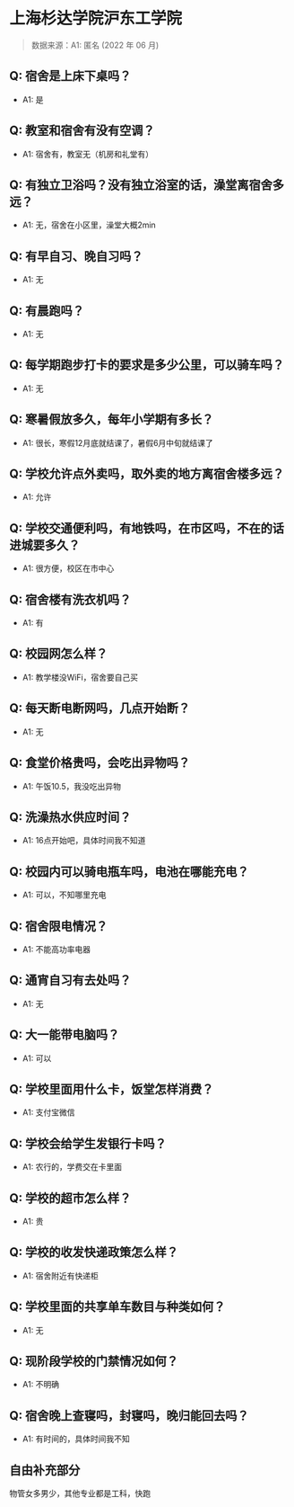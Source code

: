 # 上海杉达学院沪东工学院

> 数据来源：A1: 匿名 (2022 年 06 月)

## Q: 宿舍是上床下桌吗？

- A1: 是

## Q: 教室和宿舍有没有空调？

- A1: 宿舍有，教室无（机房和礼堂有）

## Q: 有独立卫浴吗？没有独立浴室的话，澡堂离宿舍多远？

- A1: 无，宿舍在小区里，澡堂大概2min

## Q: 有早自习、晚自习吗？

- A1: 无

## Q: 有晨跑吗？

- A1: 无

## Q: 每学期跑步打卡的要求是多少公里，可以骑车吗？

- A1: 无

## Q: 寒暑假放多久，每年小学期有多长？

- A1: 很长，寒假12月底就结课了，暑假6月中旬就结课了

## Q: 学校允许点外卖吗，取外卖的地方离宿舍楼多远？

- A1: 允许

## Q: 学校交通便利吗，有地铁吗，在市区吗，不在的话进城要多久？

- A1: 很方便，校区在市中心

## Q: 宿舍楼有洗衣机吗？

- A1: 有

## Q: 校园网怎么样？

- A1: 教学楼没WiFi，宿舍要自己买

## Q: 每天断电断网吗，几点开始断？

- A1: 无

## Q: 食堂价格贵吗，会吃出异物吗？

- A1: 午饭10.5，我没吃出异物

## Q: 洗澡热水供应时间？

- A1: 16点开始吧，具体时间我不知道

## Q: 校园内可以骑电瓶车吗，电池在哪能充电？

- A1: 可以，不知哪里充电

## Q: 宿舍限电情况？

- A1: 不能高功率电器

## Q: 通宵自习有去处吗？

- A1: 无

## Q: 大一能带电脑吗？

- A1: 可以

## Q: 学校里面用什么卡，饭堂怎样消费？

- A1: 支付宝微信

## Q: 学校会给学生发银行卡吗？

- A1: 农行的，学费交在卡里面

## Q: 学校的超市怎么样？

- A1: 贵

## Q: 学校的收发快递政策怎么样？

- A1: 宿舍附近有快递柜

## Q: 学校里面的共享单车数目与种类如何？

- A1: 无

## Q: 现阶段学校的门禁情况如何？

- A1: 不明确

## Q: 宿舍晚上查寝吗，封寝吗，晚归能回去吗？

- A1: 有时间的，具体时间我不知

## 自由补充部分

物管女多男少，其他专业都是工科，快跑